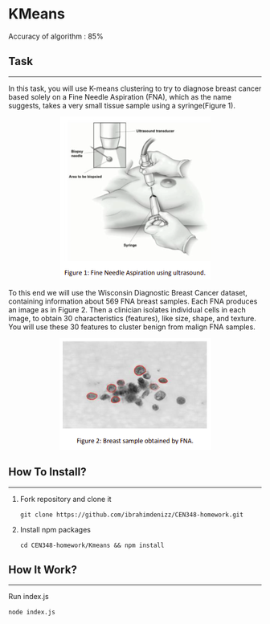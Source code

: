 # KMeans

Accuracy of algorithm : 85%

## Task

---

In this task, you will use K-means clustering to try to diagnose breast cancer based solely on a Fine Needle Aspiration (FNA), which as the name suggests, takes a very small tissue sample using a syringe(Figure 1).

<div align="center">
<img src="./img/img1.png" />
</div>

To this end we will use the Wisconsin Diagnostic Breast Cancer dataset, containing information about 569 FNA breast samples. Each FNA produces an image as in Figure 2. Then a clinician isolates individual cells in each image, to obtain 30 characteristics (features), like size, shape, and texture. You will use these 30 features to cluster benign from malign FNA samples.

<div align="center">
<img src="./img/img2.png" />
</div>

## How To Install?

---

1. Fork repository and clone it
   ```
   git clone https://github.com/ibrahimdenizz/CEN348-homework.git
   ```
2. Install npm packages
    ```
    cd CEN348-homework/Kmeans && npm install
    ```

## How It Work?

---

Run index.js

```
node index.js
```
